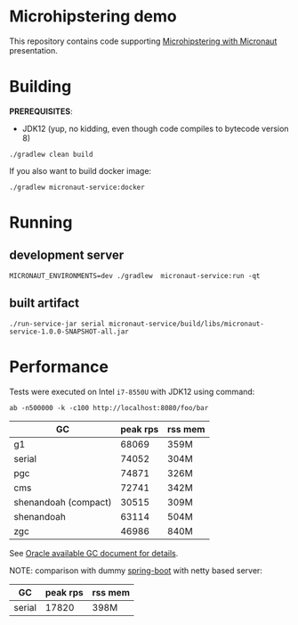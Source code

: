 # Microhipstering demo

This repository contains code supporting [Microhipstering with Micronaut](https://slides.com/gracnar/microhipstering-with-micronaut/)
presentation.

# Building

**PREREQUISITES**:

* JDK12 (yup, no kidding, even though code compiles to bytecode version 8)

```
./gradlew clean build
```

If you also want to build docker image:

```
./gradlew micronaut-service:docker
```

# Running

## development server

```
MICRONAUT_ENVIRONMENTS=dev ./gradlew  micronaut-service:run -qt
```

## built artifact

```
./run-service-jar serial micronaut-service/build/libs/micronaut-service-1.0.0-SNAPSHOT-all.jar 
```

# Performance

Tests were executed on Intel `i7-8550U` with JDK12 using command:

```
ab -n500000 -k -c100 http://localhost:8080/foo/bar
```

| GC | peak rps | rss mem |
|----|----------|---------|
| g1                   | 68069 | 359M |
| serial               | 74052 | 304M |
| pgc                  | 74871 | 326M |
| cms                  | 72741 | 342M |
| shenandoah (compact) | 30515 | 309M |
| shenandoah           | 63114 | 504M |
| zgc                  | 46986 | 840M |

See [Oracle available GC document for details](https://docs.oracle.com/en/java/javase/12/gctuning/available-collectors.html).


NOTE: comparison with dummy [spring-boot](spring-boot-service/) with netty based server:

| GC | peak rps | rss mem |
|----|----------|---------|
| serial               | 17820 | 398M |

